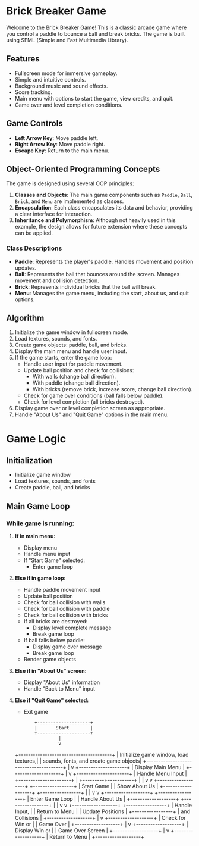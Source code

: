# Brick Breaker Game

Welcome to the Brick Breaker Game! This is a classic arcade game where you control a paddle to bounce a ball and break bricks. The game is built using SFML (Simple and Fast Multimedia Library).

## Features

- Fullscreen mode for immersive gameplay.
- Simple and intuitive controls.
- Background music and sound effects.
- Score tracking.
- Main menu with options to start the game, view credits, and quit.
- Game over and level completion conditions.

## Game Controls

- **Left Arrow Key**: Move paddle left.
- **Right Arrow Key**: Move paddle right.
- **Escape Key**: Return to the main menu.

## Object-Oriented Programming Concepts

The game is designed using several OOP principles:

1. **Classes and Objects**: The main game components such as `Paddle`, `Ball`, `Brick`, and `Menu` are implemented as classes.
2. **Encapsulation**: Each class encapsulates its data and behavior, providing a clear interface for interaction.
3. **Inheritance and Polymorphism**: Although not heavily used in this example, the design allows for future extension where these concepts can be applied.

### Class Descriptions

- **Paddle**: Represents the player's paddle. Handles movement and position updates.
- **Ball**: Represents the ball that bounces around the screen. Manages movement and collision detection.
- **Brick**: Represents individual bricks that the ball will break.
- **Menu**: Manages the game menu, including the start, about us, and quit options.

## Algorithm

1. Initialize the game window in fullscreen mode.
2. Load textures, sounds, and fonts.
3. Create game objects: paddle, ball, and bricks.
4. Display the main menu and handle user input.
5. If the game starts, enter the game loop:
    - Handle user input for paddle movement.
    - Update ball position and check for collisions:
      - With walls (change ball direction).
      - With paddle (change ball direction).
      - With bricks (remove brick, increase score, change ball direction).
    - Check for game over conditions (ball falls below paddle).
    - Check for level completion (all bricks destroyed).
6. Display game over or level completion screen as appropriate.
7. Handle "About Us" and "Quit Game" options in the main menu.

# Game Logic

## Initialization
- Initialize game window
- Load textures, sounds, and fonts
- Create paddle, ball, and bricks

## Main Game Loop

### While game is running:
1. **If in main menu:**
    - Display menu
    - Handle menu input
    - If "Start Game" selected:
        - Enter game loop

2. **Else if in game loop:**
    - Handle paddle movement input
    - Update ball position
    - Check for ball collision with walls
    - Check for ball collision with paddle
    - Check for ball collision with bricks
    - If all bricks are destroyed:
        - Display level complete message
        - Break game loop
    - If ball falls below paddle:
        - Display game over message
        - Break game loop
    - Render game objects

3. **Else if in "About Us" screen:**
    - Display "About Us" information
    - Handle "Back to Menu" input

4. **Else if "Quit Game" selected:**
    - Exit game



              +--------------------+
              |       Start        |
              +--------------------+
                       |
                       v
   +---------------------------------------+
   | Initialize game window, load textures,|
   | sounds, fonts, and create game objects|
   +---------------------------------------+
                       |
                       v
              +--------------------+
              |  Display Main Menu |
              +--------------------+
                       |
                       v
             +----------------------+
             |  Handle Menu Input   |
             +----------------------+
                       |
             +---------+-----------+
             |                     |
             v                     v
    +-------------------+  +-----------------+
    |     Start Game    |  |  Show About Us  |
    +-------------------+  +-----------------+
             |                     |
             v                     v
    +-------------------+  +-----------------+
    |  Enter Game Loop  |  | Handle About Us |
    +-------------------+  +-----------------+
             |                     |
             v                     v
    +-------------------+  +-----------------+
    | Handle Input,     |  | Return to Menu  |
    | Update Positions  |  +-----------------+
    | and Collisions    |
    +-------------------+
             |
             v
    +-------------------+
    | Check for Win or  |
    | Game Over         |
    +-------------------+
             |
             v
    +-------------------+
    | Display Win or    |
    | Game Over Screen  |
    +-------------------+
             |
             v
    +-------------------+
    |  Return to Menu   |
    +-------------------+
